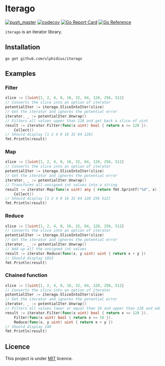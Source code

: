 # Iterago

[![push_master](https://github.com/ulphidius/iterago/actions/workflows/push_master.yml/badge.svg)](https://github.com/ulphidius/iterago/actions/workflows/push_master.yml)
[![codecov](https://codecov.io/gh/ulphidius/iterago/branch/master/graph/badge.svg?token=AG5HTRG4W4)](https://codecov.io/gh/ulphidius/iterago)
[![Go Report Card](https://goreportcard.com/badge/github.com/ulphidius/iterago)](https://goreportcard.com/report/github.com/ulphidius/iterago)
[![Go Reference](https://pkg.go.dev/badge/github.com/ulphidius/iterago.svg)](https://pkg.go.dev/github.com/ulphidius/iterago)

`iterago` is an iterator library.

## Installation

```
go get github.com/ulphidius/iterago
```

## Examples

### Filter

```go
slice := []uint{1, 2, 4, 8, 16, 32, 64, 128, 256, 512}
// Converts the slice into an option of iterator
potentialIter := iterago.SliceIntoIter(slice)
// Get the iterator and ignores the potential error
iterator, _ := potentialIter.Unwrap()
// Filters all values upper than 128 and get back a slice of uint
result := iterator.Filter(func(x uint) bool { return x <= 128 }).
    Collect()
// Should display [1 2 4 8 16 32 64 128]
fmt.Println(result)
```

### Map

```go
slice := []uint{1, 2, 4, 8, 16, 32, 64, 128, 256, 512}
// Converts the slice into an option of iterator
potentialIter := iterago.SliceIntoIter(slice)
// Get the iterator and ignores the potential error
iterator, _ := potentialIter.Unwrap()
// Transforms all unsigned int values into a string 
result := iterator.Map(func(x uint) any { return fmt.Sprintf("%d", x) }).
    Collect()
// Should display [1 2 4 8 16 32 64 128 256 512]
fmt.Println(result)
```

### Reduce

```go
slice := []uint{1, 2, 4, 8, 16, 32, 64, 128, 256, 512}
// Converts the slice into an option of iterator
potentialIter := iterago.SliceIntoIter(slice)
// Get the iterator and ignores the potential error
iterator, _ := potentialIter.Unwrap()
// Add up all the unsigned int values 
result := iterator.Reduce(func(x, y uint) uint { return x + y })
// Should display 1023
fmt.Println(result)
```

### Chained function

```go
slice := []uint{1, 2, 4, 8, 16, 32, 64, 128, 256, 512}
// Converts the slice into an option of iterator
potentialIter := iterago.SliceIntoIter(slice)
// Get the iterator and ignores the potential error
iterator, _ := potentialIter.Unwrap()
// Filters all values lower or equal than 16 and upper than 128 and add up all the values
result := iterator.Filter(func(x uint) bool { return x <= 128 }).
    Filter(func(x uint) bool { return x >= 16 }).
    Reduce(func(x, y uint) uint { return x + y })
// Should display 240
fmt.Println(result)
```

## Licence

This project is under [MIT](https://opensource.org/licenses/mit-license.php) licence.
